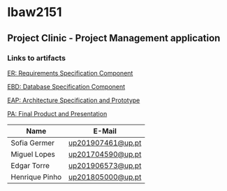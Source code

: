# lbaw2151

## Project Clinic - Project Management application


### Links to artifacts

[ER: Requirements Specification Component](/docs/ER/er.md)

[EBD: Database Specification Component](/docs/EBD/ebd.md)

[EAP: Architecture Specification and Prototype](/docs/EAP/eap.md)

[PA: Final Product and Presentation](/docs/PA/pa.md)



| Name             | E-Mail              |
| ---------------- |-------------------- |
| Sofia Germer     | up201907461@up.pt   |
| Miguel Lopes     | up201704590@up.pt   |
| Edgar Torre      | up201906573@up.pt   |
| Henrique Pinho   | up201805000@up.pt   |
